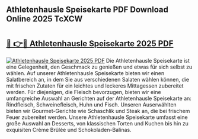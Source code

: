 ## Athletenhausle Speisekarte PDF Download Online 2025 TcXCW

# <h2><a href="http://gc7f2ix.nevu.top/?p=Athletenhausle+Speisekarte">🔗 👉🔴 Athletenhausle Speisekarte 2025 PDF</a></h2>

[![Athletenhausle Speisekarte 2025 PDF](https://i.imgur.com/dBaPXMq.png)](http://gc7f2ix.nevu.top/?p=Athletenhausle+Speisekarte)
Die Athletenhausle Speisekarte ist eine Gelegenheit, den Geschmack zu genießen und etwas für sich selbst zu wählen. Auf unserer Athletenhausle Speisekarte bieten wir einen Salatbereich an, in dem Sie aus verschiedenen Salaten wählen können, die mit frischen Zutaten für ein leichtes und leckeres Mittagessen zubereitet werden. Für diejenigen, die Fleisch bevorzugen, bieten wir eine umfangreiche Auswahl an Gerichten auf der Athletenhausle Speisekarte an: Rindfleisch, Schweinefleisch, Huhn und Fisch. Unseren Auserwählten bieten wir Gourmet-Gerichte wie Schaschlik und Steak an, die bei frischem Feuer zubereitet werden. Unsere Athletenhausle Speisekarte umfasst eine große Auswahl an Desserts, von klassischen Torten und Kuchen bis hin zu exquisiten Crème Brûlée und Schokoladen-Balinas.
